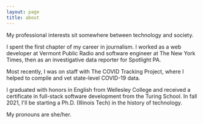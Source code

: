 ```yaml
---
layout: page
title: about
---
```


My professional interests sit somewhere between technology and society.

I spent the first chapter of my career in journalism. I worked as a web developer at Vermont Public Radio and software engineer at The New York Times, then as an investigative data reporter for Spotlight PA.

Most recently, I was on staff with The COVID Tracking Project, where I helped to compile and vet state-level COVID-19 data.

I graduated with honors in English from Wellesley College and received a certificate in full-stack software development from the Turing School. In fall 2021, I'll be starting a Ph.D. (Illinois Tech) in the history of technology.

My pronouns are she/her.
